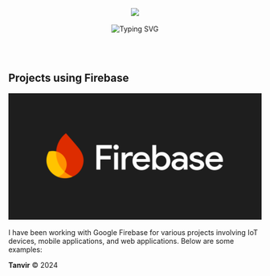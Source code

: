 <p align="center">
<img src="https://capsule-render.vercel.app/api?type=waving&height=300&color=gradient&text=HI%20THERE!&fontAlign=50&animation=twinkling&fontColor=000000&textBg=false&desc=I%20am%20Tanvir%20Ahmed&descSize=51&descAlignY=42&fontAlignY=24&section=header&reversal=false">
</p>

<p align="center"><img src="https://readme-typing-svg.demolab.com?font=Workbench&size=40&duration=800&pause=1500&center=true&vCenter=true&multiline=true&random=false&width=1000&height=150&lines=I'm+just+another+human+exploring+the+Earth.;Welcome+to+my+GitHub!" alt="Typing SVG" /></p>

<br>
<br>



## Projects using Firebase

![Firebase Logo](firebase.png)

I have been working with Google Firebase for various projects involving IoT devices, mobile applications, and web applications. Below are some examples:


<!--
**tanvir-a0/tanvir-a0** is a ✨ _special_ ✨ repository because its `README.md` (this file) appears on your GitHub profile.

Here are some ideas to get you started:

- 🔭 I’m currently working on ...
- 🌱 I’m currently learning ...
- 👯 I’m looking to collaborate on ...
- 🤔 I’m looking for help with ...
- 💬 Ask me about ...
- 📫 How to reach me: ...
- 😄 Pronouns: ...
- ⚡ Fun fact: ...
-->
**Tanvir** © 2024
